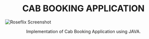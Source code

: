 <p align="center">
  <h1 align="center">CAB BOOKING APPLICATION</h1>
  <img src="./public/images/readme/Main.png" alt="Roseflix Screenshot">
  <p align="center">
    Implementation of Cab Booking Application using JAVA.
    <br /><br />
  </p>
</p>
